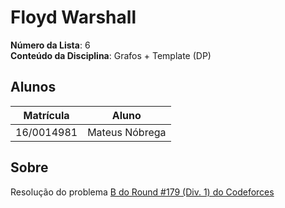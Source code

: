 # Floyd Warshall

**Número da Lista**: 6<br>
**Conteúdo da Disciplina**: Grafos + Template (DP)<br>

## Alunos
|Matrícula | Aluno |
| -- | -- |
| 16/0014981  |  Mateus Nóbrega |

## Sobre

Resolução do problema [B do Round #179 (Div. 1) do Codeforces](https://codeforces.com/contest/295/problem/B)
